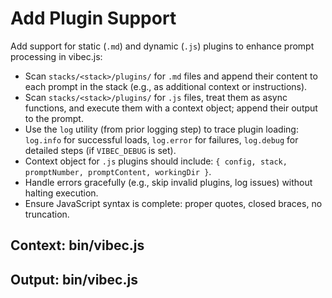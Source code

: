 # Add Plugin Support

Add support for static (`.md`) and dynamic (`.js`) plugins to enhance prompt processing in vibec.js:
- Scan `stacks/<stack>/plugins/` for `.md` files and append their content to each prompt in the stack (e.g., as additional context or instructions).
- Scan `stacks/<stack>/plugins/` for `.js` files, treat them as async functions, and execute them with a context object; append their output to the prompt.
- Use the `log` utility (from prior logging step) to trace plugin loading: `log.info` for successful loads, `log.error` for failures, `log.debug` for detailed steps (if `VIBEC_DEBUG` is set).
- Context object for `.js` plugins should include: `{ config, stack, promptNumber, promptContent, workingDir }`.
- Handle errors gracefully (e.g., skip invalid plugins, log issues) without halting execution.
- Ensure JavaScript syntax is complete: proper quotes, closed braces, no truncation.

## Context: bin/vibec.js
## Output: bin/vibec.js
